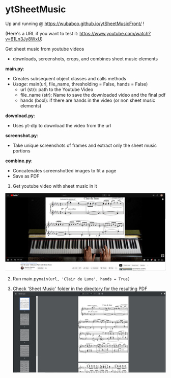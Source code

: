 # ytSheetMusic
Up and running @ https://wubaboo.github.io/ytSheetMusicFront/ ! 

(Here's a URL if you want to test it: https://www.youtube.com/watch?v=61Ln3Jy8WxU)

Get sheet music from youtube videos 
  - downloads, screenshots, crops, and combines sheet music elements

**main.py**: 
  - Creates subsequent object classes and calls methods
  - *Usage*: main(url, file_name, thresholding = False, hands = False)
    - url (str): path to the Youtube Video
    - file_name (str): Name to save the downloaded video and the final pdf
    - hands (bool): if there are hands in the video (or non sheet music elements)
    
**download.py**:
  - Uses yt-dlp to download the video from the url
  
**screenshot.py**:
  - Take unique screenshots of frames and extract only the sheet music portions
  
**combine.py**: 
  - Concatenates screenshotted images to fit a page
  - Save as PDF

1. Get youtube video with sheet music in it

![youtube screenshot with sheet music](https://github.com/Wubaboo/ytSheetMusic/blob/main/img/YoutubeVideo.png?raw=true)

2. Run main.py`main(url, 'Clair de Lune', hands = True)` 

3. Check 'Sheet Music' folder in the directory for the resulting PDF
![resulting pdf](https://github.com/Wubaboo/ytSheetMusic/blob/main/img/res.png?raw=true)
